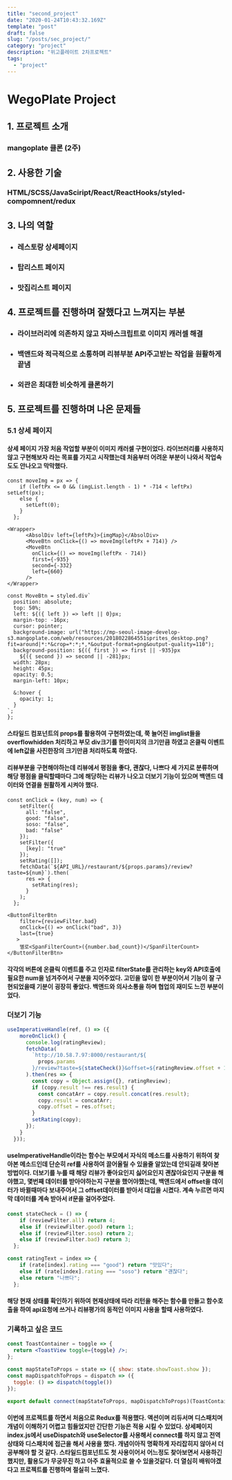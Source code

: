```yaml
---
title: "second_project"
date: "2020-01-24T10:43:32.169Z"
template: "post"
draft: false
slug: "/posts/sec_project/"
category: "project"
description: "위고플레이트 2차프로젝트"
tags:
  - "project"
---
```

# WegoPlate Project
## 1. 프로젝트 소개
### mangoplate 클론 (2주)
## 2. 사용한 기술
### HTML/SCSS/JavaSciript/React/ReactHooks/styled-compomnent/redux
## 3. 나의 역할
* ### 레스토랑 상세페이지
* ### 탑리스트 페이지 
* ### 맛집리스트 페이지

## 4. 프로젝트를 진행하며 잘했다고 느껴지는 부분
* ### 라이브러리에 의존하지 않고 자바스크립트로 이미지 캐러셀 해결
* ### 백앤드와 적극적으로 소통하며 리뷰부분 API주고받는 작업을 원활하게 끝냄
* ### 외관은 최대한 비슷하게 클론하기

## 5. 프로젝트를 진행하며 나온 문제들
### 5.1 상세 페이지
#### 상세 페이지 가장 처음 작업할 부분이 이미지 캐러셀 구현이었다. 라이브러리를 사용하지 않고 구현해보자 라는 목표를 가지고 시작했는데 처음부터 어려운 부분이 나와서 작업속도도 안나오고 막막했다.
```Jsx
const moveImg = px => {
    if (leftPx <= 0 && (imgList.length - 1) * -714 < leftPx) setLeft(px);
    else {
      setLeft(0);
    }
  };

<Wrapper>
      <AbsolDiv left={leftPx}>{imgMap}</AbsolDiv>
      <MoveBtn onClick={() => moveImg(leftPx + 714)} />
      <MoveBtn
        onClick={() => moveImg(leftPx - 714)}
        first={-935}
        second={-332}
        left={660}
      />
</Wrapper>

const MoveBtn = styled.div`
  position: absolute;
  top: 50%;
  left: ${({ left }) => left || 0}px;
  margin-top: -16px;
  cursor: pointer;
  background-image: url("https://mp-seoul-image-develop-s3.mangoplate.com/web/resources/2018022864551sprites_desktop.png?fit=around|*:*&crop=*:*;*,*&output-format=png&output-quality=110");
  background-position: ${({ first }) => first || -935}px
    ${({ second }) => second || -281}px;
  width: 28px;
  height: 45px;
  opacity: 0.5;
  margin-left: 10px;

  &:hover {
    opacity: 1;
  }
`;
};
```
#### 스타일드 컴포넌트의 props를 활용하여 구현하였는데, 쭉 늘어진 imglist들을 overflowhidden 처리하고 부모 div크기를 한이미지의 크기만큼 하였고 온클릭 이벤트에 left값을 사진한장의 크기만큼 처리하도록 하였다.

#### 리뷰부분을 구현해야하는데 리뷰에서 평점을 좋다, 괜찮다, 나쁘다 세 가지로 분류하며 해당 평점을 클릭할때마다 그에 해당하는 리뷰가 나오고 더보기 기능이 있으며 백앤드 데이터와 연결을 원활하게 시켜야 했다.
```Jsx
const onClick = (key, num) => {
    setFilter({
      all: "false",
      good: "false",
      soso: "false",
      bad: "false"
    });
    setFilter({
      [key]: "true"
    });
    setRating([]);
    fetchData(`${API_URL}/restaurant/${props.params}/review?taste=${num}`).then(
      res => {
        setRating(res);
      }
    );
  };

<ButtonFilterBtn
    filter={reviewFilter.bad}
    onClick={() => onClick("bad", 3)}
    last={true}
   >
    별로<SpanFilterCount>({number.bad_count})</SpanFilterCount>
</ButtonFilterBtn>
```
#### 각각의 버튼에 온클릭 이벤트를 주고 인자로 filterState를 관리하는 key와 API호출에 필요한 num을 넘겨주어서 구분을 지어주었다. 고민을 많이 한 부분이어서 기능이 잘 구현되었을때 기분이 굉장히 좋았다. 백앤드와 의사소통을 하며 협업의 재미도 느낀 부분이었다.
### 더보기 기능
```jsx
useImperativeHandle(ref, () => ({
    moreOnClick() {
      console.log(ratingReview);
      fetchData(
        `http://10.58.7.97:8000/restaurant/${
          props.params
        }/review?taste=${stateCheck()}&offset=${ratingReview.offset + 1}`
      ).then(res => {
        const copy = Object.assign({}, ratingReview);
        if (copy.result !== res.result) {
          const concatArr = copy.result.concat(res.result);
          copy.result = concatArr;
          copy.offset = res.offset;
        }
        setRating(copy);
      });
    }
  }));

```
#### useImperativeHandle이라는 함수는 부모에서 자식의 메소드를 사용하기 위하여 찾아본 메소드인데 단순히 ref를 사용하여 끌어올릴 수 있을줄 알았는데 안되길래 찾아본 방법이다. 더보기를 누를 때 해당 리뷰가 좋아요인지 싫어요인지 괜찮아요인지 구분을 해야했고, 몇번째 데이터를 받아야하는지 구분을 했어야했는데, 백앤드에서 offset을 데이터가 바뀔때마다 보내주어서 그 offset데이터를 받아서 대입을 시켰다. 계속 누르면 마지막 데이터를 계속 받아서 if문을 걸어주었다.
```jsx
const stateCheck = () => {
    if (reviewFilter.all) return 4;
    else if (reviewFilter.good) return 1;
    else if (reviewFilter.soso) return 2;
    else if (reviewFilter.bad) return 3;
  };

const ratingText = index => {
    if (rate[index].rating === "good") return "맛있다";
    else if (rate[index].rating === "soso") return "괜찮다";
    else return "나쁘다";
  };
```
#### 해당 현재 상태를 확인하기 위하여 현재상태에 따라 리턴을 해주는 함수를 만들고 함수호출을 하여 api요청에 쓰거나 리뷰평가의 동적인 이미지 사용을 할때 사용하였다.

### 기록하고 싶은 코드
```jsx
const ToastContainer = toggle => {
  return <ToastView toggle={toggle} />;
};

const mapStateToProps = state => ({ show: state.showToast.show });
const mapDispatchToProps = dispatch => ({
  toggle: () => dispatch(toggle())
});

export default connect(mapStateToProps, mapDispatchToProps)(ToastContainer);
```
#### 이번에 프로젝트를 하면서 처음으로 Redux를 적용했다. 액션이며 리듀서며 디스패치며 개념이 이해하기 어렵고 힘들었지만 간단한 기능은 적용 시킬 수 있었다. 상세페이지 index.js에서 useDispatch와 useSelector를 사용해서 connect를 하지 않고 전역 상태와 디스패치에 접근을 해서 사용을 했다. 개념이아직 명확하게 자리잡히지 않아서 더 공부해야 할 것 같다. 스타일드컴포넌트도 첫 사용이어서 어느정도 찾아보면서 사용하긴 했지만, 활용도가 무궁무진 하고 아주 효율적으로 쓸 수 있을것같다. 더 열심히 배워야겠다고 프로젝트를 진행하며 절실히 느꼈다.